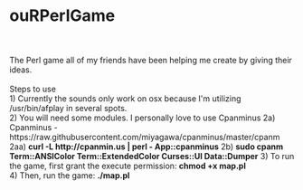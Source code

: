 ouRPerlGame
===========
<br>
<br>
The Perl game all of my friends have been helping me create by giving their ideas.
<br>
<br>
Steps to use
<br>
1) Currently the sounds only work on osx because I'm utilizing /usr/bin/afplay in several spots.
<br>
2) You will need some modules. I personally love to use Cpanminus
2a) Cpanminus - https://raw.githubusercontent.com/miyagawa/cpanminus/master/cpanm
2aa) <b>curl -L http://cpanmin.us | perl - App::cpanminus</b>
2b) <b>sudo cpanm Term::ANSIColor Term::ExtendedColor Curses::UI Data::Dumper</b>
3) To run the game, first grant the execute permission:  <b>chmod +x map.pl</b>
<br>
4) Then, run the game: <b>./map.pl<b>
<br>
